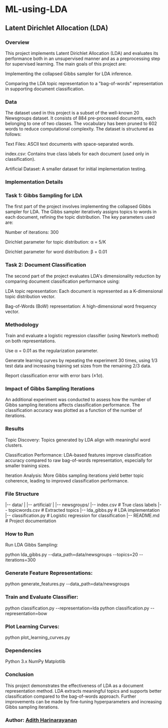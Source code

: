 # ML-using-LDA

## Latent Dirichlet Allocation (LDA)

### Overview

This project implements Latent Dirichlet Allocation (LDA) and evaluates its performance both in an unsupervised manner and as a preprocessing step for supervised learning. The main goals of this project are:

Implementing the collapsed Gibbs sampler for LDA inference.

Comparing the LDA topic representation to a "bag-of-words" representation in supporting document classification.

### Data

The dataset used in this project is a subset of the well-known 20 Newsgroups dataset. It consists of 884 pre-processed documents, each belonging to one of two classes. The vocabulary has been pruned to 602 words to reduce computational complexity. The dataset is structured as follows:

Text Files: ASCII text documents with space-separated words.

index.csv: Contains true class labels for each document (used only in classification).

Artificial Dataset: A smaller dataset for initial implementation testing.

### Implementation Details

### Task 1: Gibbs Sampling for LDA

The first part of the project involves implementing the collapsed Gibbs sampler for LDA. The Gibbs sampler iteratively assigns topics to words in each document, refining the topic distribution. The key parameters used are:

Number of iterations: 300

Dirichlet parameter for topic distribution: α = 5/K

Dirichlet parameter for word distribution: β = 0.01

### Task 2: Document Classification

The second part of the project evaluates LDA's dimensionality reduction by comparing document classification performance using:

LDA topic representation: Each document is represented as a K-dimensional topic distribution vector.

Bag-of-Words (BoW) representation: A high-dimensional word frequency vector.

### Methodology

Train and evaluate a logistic regression classifier (using Newton’s method) on both representations.

Use α = 0.01 as the regularization parameter.

Generate learning curves by repeating the experiment 30 times, using 1/3 test data and increasing training set sizes from the remaining 2/3 data.

Report classification error with error bars (±1σ).

### Impact of Gibbs Sampling Iterations

An additional experiment was conducted to assess how the number of Gibbs sampling iterations affects classification performance. The classification accuracy was plotted as a function of the number of iterations.

### Results

Topic Discovery: Topics generated by LDA align with meaningful word clusters.

Classification Performance: LDA-based features improve classification accuracy compared to raw bag-of-words representation, especially for smaller training sizes.

Iteration Analysis: More Gibbs sampling iterations yield better topic coherence, leading to improved classification performance.

### File Structure

|-- data/
|   |-- artificial/
|   |-- newsgroups/
|-- index.csv  # True class labels
|-- topicwords.csv  # Extracted topics
|-- lda_gibbs.py  # LDA implementation
|-- classification.py  # Logistic regression for classification
|-- README.md  # Project documentation

### How to Run

Run LDA Gibbs Sampling:

python lda_gibbs.py --data_path=data/newsgroups --topics=20 --iterations=300

### Generate Feature Representations:

python generate_features.py --data_path=data/newsgroups

### Train and Evaluate Classifier:

python classification.py --representation=lda
python classification.py --representation=bow

### Plot Learning Curves:

python plot_learning_curves.py

### Dependencies

Python 3.x
NumPy
Matplotlib

### Conclusion

This project demonstrates the effectiveness of LDA as a document representation method. LDA extracts meaningful topics and supports better classification compared to the bag-of-words approach. Further improvements can be made by fine-tuning hyperparameters and increasing Gibbs sampling iterations.

### Author: [Adith Harinarayanan](https://github.com/adithhari)

